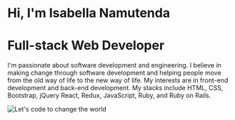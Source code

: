   # Hi, I'm Isabella Namutenda       
  # Full-stack Web Developer
I'm passionate about software development and engineering. I believe in making change through software development and helping people move from the old way of life to the new way of life. My interests are in front-end development and back-end development. 
My stacks include HTML, CSS, Bootstrap, jQuery React, Redux, JavaScript, Ruby, and Ruby on Rails.
 



![Let's code to change the world](https://user-images.githubusercontent.com/61048667/131043784-84b11bc7-2493-4b6a-a4ca-b488ed0f31ec.png)

     
 

